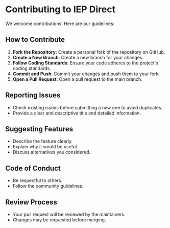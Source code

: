 # Contributing to IEP Direct

We welcome contributions! Here are our guidelines:

## How to Contribute

1. **Fork the Repository**: Create a personal fork of the repository on GitHub.
2. **Create a New Branch**: Create a new branch for your changes.
3. **Follow Coding Standards**: Ensure your code adheres to the project's coding standards.
4. **Commit and Push**: Commit your changes and push them to your fork.
5. **Open a Pull Request**: Open a pull request to the main branch.

## Reporting Issues

- Check existing issues before submitting a new one to avoid duplicates.
- Provide a clear and descriptive title and detailed information.

## Suggesting Features

- Describe the feature clearly.
- Explain why it would be useful.
- Discuss alternatives you considered.

## Code of Conduct

- Be respectful to others.
- Follow the community guidelines.

## Review Process

- Your pull request will be reviewed by the maintainers.
- Changes may be requested before merging.
